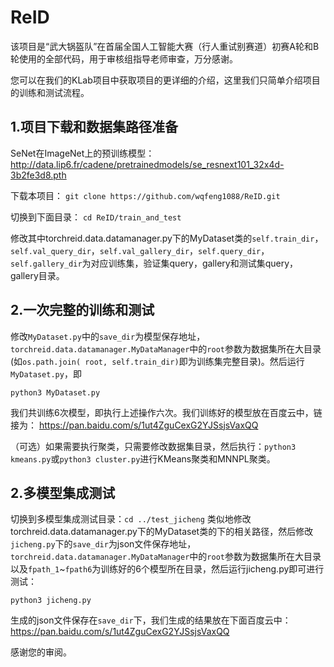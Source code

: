 # ReID
 
该项目是“武大锅盔队”在首届全国人工智能大赛（行人重试别赛道）初赛A轮和B轮使用的全部代码，用于审核组指导老师审查，万分感谢。

您可以在我们的KLab项目中获取项目的更详细的介绍，这里我们只简单介绍项目的训练和测试流程。


## 1.项目下载和数据集路径准备
SeNet在ImageNet上的预训练模型：http://data.lip6.fr/cadene/pretrainedmodels/se_resnext101_32x4d-3b2fe3d8.pth

下载本项目：
`git clone https://github.com/wqfeng1088/ReID.git`

切换到下面目录：
`cd ReID/train_and_test`

修改其中torchreid.data.datamanager.py下的MyDataset类的`self.train_dir`，`self.val_query_dir`，`self.val_gallery_dir`，`self.query_dir`，`self.gallery_dir`为对应训练集，验证集query，gallery和测试集query，gallery目录。

## 2.一次完整的训练和测试
修改`MyDataset.py`中的`save_dir`为模型保存地址，`torchreid.data.datamanager.MyDataManager`中的`root`参数为数据集所在大目录(如`os.path.join( root, self.train_dir)`即为训练集完整目录)。然后运行`MyDataset.py`，即

`python3 MyDataset.py`


我们共训练6次模型，即执行上述操作六次。我们训练好的模型放在百度云中，链接为：
https://pan.baidu.com/s/1ut4ZguCexG2YJSsjsVaxQQ

（可选）如果需要执行聚类，只需要修改数据集目录，然后执行：`python3 kmeans.py`或`python3 cluster.py`进行KMeans聚类和MNNPL聚类。

## 2.多模型集成测试
切换到多模型集成测试目录：`cd ../test_jicheng`
类似地修改torchreid.data.datamanager.py下的MyDataset类的下的相关路径，然后修改`jicheng.py`下的`save_dir`为json文件保存地址，`torchreid.data.datamanager.MyDataManager`中的`root`参数为数据集所在大目录以及`fpath_1`~`fpath6`为训练好的6个模型所在目录，然后运行jicheng.py即可进行测试：

`python3 jicheng.py`

生成的json文件保存在`save_dir`下，我们生成的结果放在下面百度云中：
https://pan.baidu.com/s/1ut4ZguCexG2YJSsjsVaxQQ

感谢您的审阅。

